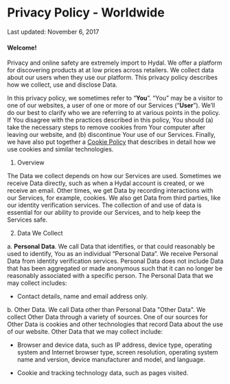 # Privacy Policy - Worldwide
Last updated: November 6, 2017

#### Welcome!

Privacy and online safety are extremely import to Hydal. We offer a platform for discovering products at at low prices across retailers. We collect data about our users when they use our platform. This privacy policy describes how we collect, use and disclose Data.

In this privacy policy, we sometimes refer to “__You__”. “You” may be a visitor to one of our websites, a user of one or more of our Services (“__User__”). We’ll do our best to clarify who we are referring to at various points in the policy. If You disagree with the practices described in this policy, You should (a) take the necessary steps to remove cookies from Your computer after leaving our website, and (b) discontinue Your use of our Services. Finally, we have also put together a [Cookie Policy](https://github.com/hydal/policies) that
describes in detail how we use cookies and similar technologies.


1. Overview

The Data we collect depends on how our Services are used. Sometimes we receive Data directly, such as when a Hydal account is created, or we receive an email. Other times, we get Data by recording interactions with our Services, for example, cookies. We also get Data from third parties, like our identity verification services. The collection of and use of data is essential for our ability to provide our Services, and to help keep the Services safe.



2. Data We Collect

a. __Personal Data__. We call Data that identifies, or that could reasonably be used to identify, You as an
individual “Personal Data”. We receive Personal Data from identity verification services. Personal Data does
not include Data that has been aggregated or made anonymous such that it can no longer be reasonably
associated with a specific person. The Personal Data that we may collect includes:

* Contact details, name and email address only.

b. Other Data. We call Data other than Personal Data "Other Data". We collect Other Data through a variety
of sources. One of our sources for Other Data is cookies and other technologies that record Data about the
use of our website. Other Data that we may collect include:

* Browser and device data, such as IP address, device type, operating system and Internet browser type,
  screen resolution, operating system name and version, device manufacturer and model, and language.

* Cookie and tracking technology data, such as pages visited.

